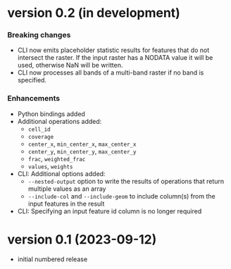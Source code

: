 # version 0.2 (in development)

### Breaking changes

- CLI now emits placeholder statistic results for features that do not
  intersect the raster. If the input raster has a NODATA value it will be used,
  otherwise NaN will be written.
- CLI now processes all bands of a multi-band raster if no band is specified.

### Enhancements

- Python bindings added
- Additional operations added: 
    - `cell_id`
    - `coverage`
    - `center_x`, `min_center_x`, `max_center_x`
    - `center_y`, `min_center_y`, `max_center_y`
    - `frac`, `weighted_frac`
    - `values`, `weights`
- CLI: Additional options added:
    - `--nested-output` option to write the results of operations that return
      multiple values as an array
    - `--include-col` and `--include-geom` to include column(s) from the input
      features in the result
- CLI: Specifying an input feature id column is no longer required

# version 0.1 (2023-09-12)

- initial numbered release
